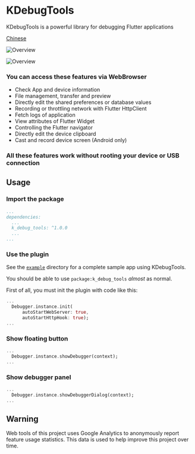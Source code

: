 # KDebugTools

KDebugTools is a powerful library for debugging Flutter applications

[Chinese](https://github.com/KwaiAppTeam/KDebugTools/README_CN.md)

![Overview](https://static.yximgs.com/udata/pkg/KS-IDEA/k_debug_tools/readme/web2.jpg)

![Overview](https://static.yximgs.com/udata/pkg/KS-IDEA/k_debug_tools/readme/sdk2.jpg)

### You can access these features via WebBrowser

* Check App and device information
* File management, transfer and preview
* Directly edit the shared preferences or database values
* Recording or throttling network with Flutter HttpClient
* Fetch logs of application
* View attributes of Flutter Widget
* Controlling the Flutter navigator
* Directly edit the device clipboard
* Cast and record device screen (Android only)

### All these features work without rooting your device or USB connection

## Usage

### Import the package

```yaml
...
dependencies:
  ...
  k_debug_tools: ^1.0.0
  ...
...
```

### Use the plugin

See the [`example`](example) directory for a complete
sample app using KDebugTools.

You should be able to use `package:k_debug_tools` _almost_ as normal.

First of all, you must init the plugin with code like this:

```dart
...
  Debugger.instance.init(
      autoStartWebServer: true,
      autoStartHttpHook: true);
...
```

### Show floating button

```dart
...
  Debugger.instance.showDebugger(context);
...
```

### Show debugger panel

```dart
...
  Debugger.instance.showDebuggerDialog(context);
...
```

## Warning

Web tools of this project uses Google Analytics to anonymously report
feature usage statistics. This data is used to help improve this project
over time.
